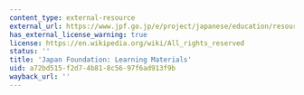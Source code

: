 ```yaml
---
content_type: external-resource
external_url: https://www.jpf.go.jp/e/project/japanese/education/resource/index.html
has_external_license_warning: true
license: https://en.wikipedia.org/wiki/All_rights_reserved
status: ''
title: 'Japan Foundation: Learning Materials'
uid: a72bd515-f2d7-4b81-8c56-97f6ad913f9b
wayback_url: ''
---
```


